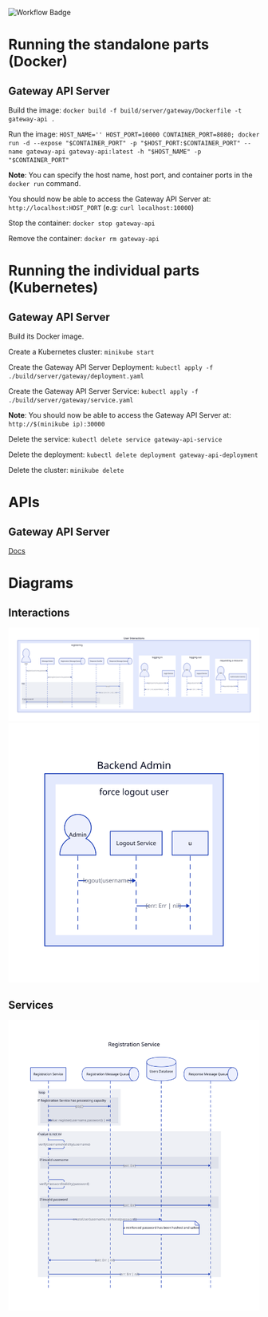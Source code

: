 ![Workflow Badge](https://github.com/volovikariel/IdentityManager/actions/workflows/go.yml/badge.svg)

# Running the standalone parts (Docker)
## Gateway API Server
Build the image: `docker build -f build/server/gateway/Dockerfile -t gateway-api .`

Run the image: `HOST_NAME='' HOST_PORT=10000 CONTAINER_PORT=8080; docker run -d --expose "$CONTAINER_PORT" -p "$HOST_PORT:$CONTAINER_PORT" --name gateway-api gateway-api:latest -h "$HOST_NAME" -p "$CONTAINER_PORT"`

**Note**: You can specify the host name, host port, and container ports in the `docker run` command.

You should now be able to access the Gateway API Server at: `http://localhost:HOST_PORT` (e.g: `curl localhost:10000`)

Stop the container: `docker stop gateway-api`

Remove the container: `docker rm gateway-api`

# Running the individual parts (Kubernetes)
## Gateway API Server
Build its Docker image.

Create a Kubernetes cluster: `minikube start`

Create the Gateway API Server Deployment: `kubectl apply -f ./build/server/gateway/deployment.yaml`

Create the Gateway API Server Service: `kubectl apply -f ./build/server/gateway/service.yaml`

**Note**: You should now be able to access the Gateway API Server at: `http://$(minikube ip):30000`

Delete the service: `kubectl delete service gateway-api-service`

Delete the deployment: `kubectl delete deployment gateway-api-deployment`

Delete the cluster: `minikube delete`

# APIs
## Gateway API Server
[Docs](https://volovikariel.github.io/IdentityManager/apis/server/gateway_api.html)

# Diagrams
## Interactions
![User interactions](diagrams/user_interactions.svg)
![Admin interactions](diagrams/admin_interactions.svg)
## Services
![Registration service](diagrams/registration_service.svg)
